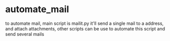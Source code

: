 # automate_mail

to automate mail,
main script is mailit.py
it'll send a single mail to a address,
and attach attachments,
other scripts can be use to automate this script and send several mails
